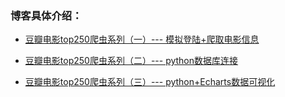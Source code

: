 ### 博客具体介绍：

* [豆瓣电影top250爬虫系列（一）--- 模拟登陆+爬取电影信息](https://www.jianshu.com/p/40adc97ac95c)
  
* [豆瓣电影top250爬虫系列（二）--- python数据库连接](https://www.jianshu.com/p/c9b3be4cc721)

* [豆瓣电影top250爬虫系列（三）--- python+Echarts数据可视化](https://www.jianshu.com/p/08a8de677887)
